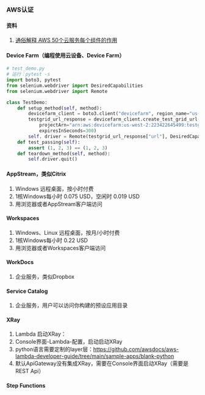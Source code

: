 ### AWS认证

#### 资料
1. [通俗解释 AWS 50个云服务每个组件的作用](https://www.infoq.cn/article/HVzTm_rLLvgK1Dyqqb2B)

#### Device Farm（编程使用云设备、Device Farm）
```python
# test_demo.py
# 运行：pytest -s
import boto3, pytest
from selenium.webdriver import DesiredCapabilities
from selenium.webdriver import Remote

class TestDemo:
    def setup_method(self, method):
        devicefarm_client = boto3.client("devicefarm", region_name="us-west-2")
        testgrid_url_response = devicefarm_client.create_test_grid_url(
            projectArn="arn:aws:devicefarm:us-west-2:223422645499:testgrid-project:0a72e439-4fa2-48d4-9950-83764338e1e8",
            expiresInSeconds=300)
        self. driver = Remote(testgrid_url_response["url"], DesiredCapabilities.FIREFOX)
    def test_passing(self):
        assert (1, 2, 3) == (1, 2, 3)
    def teardown_method(self, method):
        self.driver.quit()
```

#### AppStream，类似Citrix
1. Windows 远程桌面，按小时付费
1. 1核Windows每小时 0.075 USD，空闲时 0.019 USD
1. 用浏览器或者AppStream客户端访问

#### Workspaces
1. Windows、Linux 远程桌面，按月/小时付费
1. 1核Windows每小时 0.22 USD
1. 用浏览器或者Workspaces客户端访问

#### WorkDocs
1. 企业服务，类似Dropbox

#### Service Catalog
1. 企业服务，用户可以访问你构建的预设应用目录     

#### XRay
1. Lambda 启动XRay：
  1. Console界面-Lambda-配置，启动启动XRay
  1. python语言需要定制的layer层：https://github.com/awsdocs/aws-lambda-developer-guide/tree/main/sample-apps/blank-python
  1. 默认ApiGateway没有集成XRay，需要在Console界面启动XRay（需要是REST Api）

#### Step Functions

